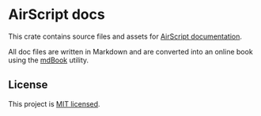 # AirScript docs

This crate contains source files and assets for [AirScript documentation](https://0xpolygonmiden.github.io/air-script/).

All doc files are written in Markdown and are converted into an online book using the [mdBook](https://github.com/rust-lang/mdBook) utility.

## License

This project is [MIT licensed](../LICENSE).
